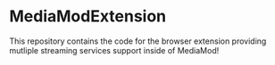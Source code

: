 # MediaModExtension

This repository contains the code for the browser extension providing mutliple streaming services support inside of MediaMod!
